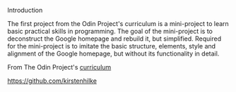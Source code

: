 Introduction

The first project from the Odin Project's curriculum is a mini-project to learn basic practical skills in programming. The goal of the mini-project is to deconstruct the Google homepage and rebuild it, but simplified. Required for the mini-project is to imitate the basic structure, elements, style and alignment of the Google homepage, but without its functionality in detail.

From The Odin Project's [curriculum](http://www.theodinproject.com/courses/web-development-101/lessons/html-css)

https://github.com/kirstenhilke
